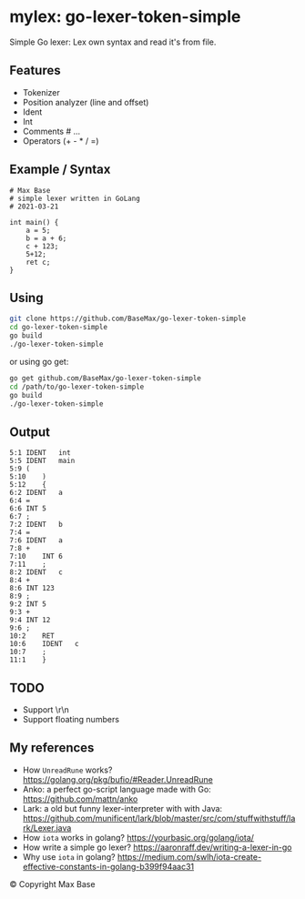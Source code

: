 # mylex: go-lexer-token-simple

Simple Go lexer: Lex own syntax and read it's from file.

## Features

- Tokenizer
- Position analyzer (line and offset)
- Ident
- Int
- Comments # ...
- Operators (+ - * / =)

## Example / Syntax

```
# Max Base
# simple lexer written in GoLang
# 2021-03-21

int main() {
	a = 5;
	b = a + 6;
	c + 123;
	5+12;
	ret c;
}
```

## Using

```bash
git clone https://github.com/BaseMax/go-lexer-token-simple
cd go-lexer-token-simple
go build
./go-lexer-token-simple
```

or using go get:

```bash
go get github.com/BaseMax/go-lexer-token-simple
cd /path/to/go-lexer-token-simple
go build
./go-lexer-token-simple
```

## Output

```
5:1	IDENT	int
5:5	IDENT	main
5:9	(	
5:10	)	
5:12	{	
6:2	IDENT	a
6:4	=	
6:6	INT	5
6:7	;	
7:2	IDENT	b
7:4	=	
7:6	IDENT	a
7:8	+	
7:10	INT	6
7:11	;	
8:2	IDENT	c
8:4	+	
8:6	INT	123
8:9	;	
9:2	INT	5
9:3	+	
9:4	INT	12
9:6	;	
10:2	RET	
10:6	IDENT	c
10:7	;	
11:1	}	
```

## TODO

- Support \r\n
- Support floating numbers

## My references

- How `UnreadRune` works? https://golang.org/pkg/bufio/#Reader.UnreadRune
- Anko: a perfect go-script language made with Go: https://github.com/mattn/anko
- Lark: a old but funny lexer-interpreter with with Java: https://github.com/munificent/lark/blob/master/src/com/stuffwithstuff/lark/Lexer.java
- How `iota` works in golang? https://yourbasic.org/golang/iota/
- How write a simple go lexer? https://aaronraff.dev/writing-a-lexer-in-go
- Why use `iota` in golang? https://medium.com/swlh/iota-create-effective-constants-in-golang-b399f94aac31

© Copyright Max Base
